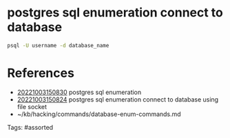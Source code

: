 # postgres sql enumeration connect to database
```bash
psql -U username -d database_name
```

# References
- [20221003150830](/zet/20221003150830/) postgres sql enumeration
- [20221003150824](/zet/20221003150824/) postgres sql enumeration connect to database using file socket
- ~/kb/hacking/commands/database-enum-commands.md

Tags:
    #assorted


